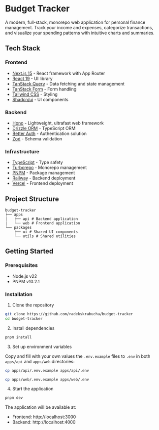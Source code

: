 # Budget Tracker

A modern, full-stack, monorepo web application for personal finance management. Track your income and expenses, categorize transactions, and visualize your spending patterns with intuitive charts and summaries.

## Tech Stack

### Frontend
- [Next.js 15](https://nextjs.org/) - React framework with App Router
- [React 19](https://react.dev/) - UI library
- [TanStack Query](https://tanstack.com/query/latest) - Data fetching and state management
- [TanStack Form](https://tanstack.com/form/latest) - Form handling
- [Tailwind CSS](https://tailwindcss.com/) - Styling
- [Shadcn/ui](https://ui.shadcn.com/) - UI components

### Backend
- [Hono](https://hono.dev/) - Lightweight, ultrafast web framework
- [Drizzle ORM](https://orm.drizzle.team/) - TypeScript ORM
- [Better Auth](https://better-auth.dev/) - Authentication solution
- [Zod](https://zod.dev/) - Schema validation

### Infrastructure
- [TypeScript](https://www.typescriptlang.org/) - Type safety
- [Turborepo](https://turbo.build/) - Monorepo management
- [PNPM](https://pnpm.io/) - Package management
- [Railway](https://railway.app/) - Backend deployment
- [Vercel](https://vercel.com/) - Frontend deployment

## Project Structure

    budget-tracker
    ├── apps
    |   ├── api # Backend application
    |   └── web # Frontend application
    └── packages
        ├── ui # Shared UI components
        └── utils # Shared utilities

## Getting Started

### Prerequisites

- Node.js v22
- PNPM v10.2.1

### Installation

1. Clone the repository

```bash
git clone https://github.com/radekskrabucha/budget-tracker
cd budget-tracker
```

2. Install dependencies

```bash
pnpm install
```

3. Set up environment variables

Copy and fill with your own values the `.env.example` files to `.env` in both `apps/api` and `apps/web` directories:

```bash
cp apps/api/.env.example apps/api/.env
```
```bash
cp apps/web/.env.example apps/web/.env
```

4. Start the application

```bash
pnpm dev
```


The application will be available at:
- Frontend: http://localhost:3000
- Backend: http://localhost:4000